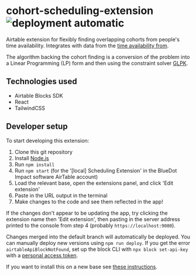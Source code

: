 # cohort-scheduling-extension ![deployment automatic](https://img.shields.io/badge/deployment-automatic-success)

Airtable extension for flexibly finding overlapping cohorts from people's time availability. Integrates with data from the [time availability from](https://github.com/bluedotimpact/bluedot/tree/master/apps/availability).

The algorithm backing the cohort finding is a conversion of the problem into a Linear Programming (LP) form and then using the constraint solver [GLPK](https://github.com/jvail/glpk.js/).

## Technologies used

- Airtable Blocks SDK
- React
- TailwindCSS

## Developer setup

To start developing this extension:

1. Clone this git repository
2. Install [Node.js](https://nodejs.org/)
3. Run `npm install`
4. Run `npm start` (for the '[local] Scheduling Extension' in the BlueDot Impact software AirTable account)
5. Load the relevant base, open the extensions panel, and click 'Edit extension'
6. Paste in the URL output in the terminal
7. Make changes to the code and see them reflected in the app!

If the changes don't appear to be updating the app, try clicking the extension name then 'Edit extension', then pasting in the server address printed to the console from step 4 (probably `https://localhost:9000`).

Changes merged into the default branch will automatically be deployed. You can manually deploy new versions using `npm run deploy`. If you get the error `airtableApiBlockNotFound`, set up the block CLI with `npx block set-api-key` with a [personal access token](https://airtable.com/developers/web/guides/personal-access-tokens).

If you want to install this on a new base see [these instructions](https://www.airtable.com/developers/apps/guides/run-in-multiple-bases).
